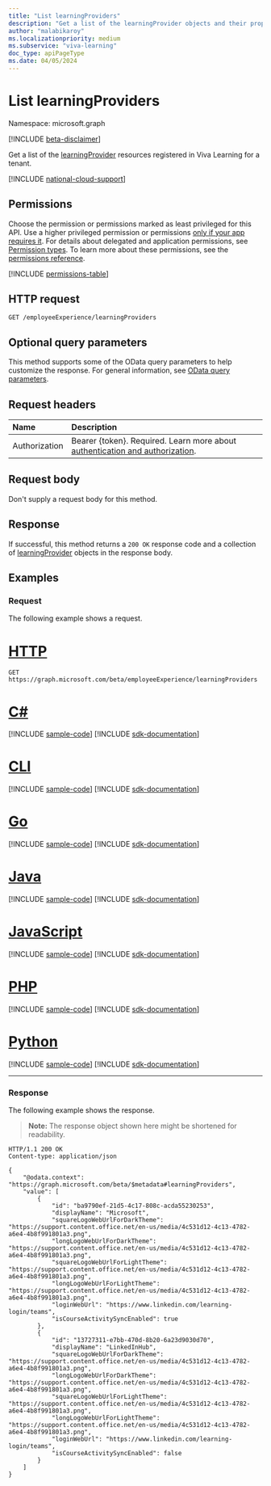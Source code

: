 ```yaml
---
title: "List learningProviders"
description: "Get a list of the learningProvider objects and their properties."
author: "malabikaroy"
ms.localizationpriority: medium
ms.subservice: "viva-learning"
doc_type: apiPageType
ms.date: 04/05/2024
---
```


# List learningProviders
Namespace: microsoft.graph

[!INCLUDE [beta-disclaimer](../../includes/beta-disclaimer.md)]

Get a list of the [learningProvider](../resources/learningprovider.md) resources registered in Viva Learning for a tenant.

[!INCLUDE [national-cloud-support](../../includes/global-only.md)]

## Permissions
Choose the permission or permissions marked as least privileged for this API. Use a higher privileged permission or permissions [only if your app requires it](/graph/permissions-overview#best-practices-for-using-microsoft-graph-permissions). For details about delegated and application permissions, see [Permission types](/graph/permissions-overview#permission-types). To learn more about these permissions, see the [permissions reference](/graph/permissions-reference).

<!-- { "blockType": "permissions", "name": "employeeexperience_list_learningproviders" } -->
[!INCLUDE [permissions-table](../includes/permissions/employeeexperience-list-learningproviders-permissions.md)]

## HTTP request

<!-- {
  "blockType": "ignored"
}
-->
``` http
GET /employeeExperience/learningProviders
```

## Optional query parameters
This method supports some of the OData query parameters to help customize the response. For general information, see [OData query parameters](/graph/query-parameters).

## Request headers
|Name|Description|
|:---|:---|
|Authorization|Bearer {token}. Required. Learn more about [authentication and authorization](/graph/auth/auth-concepts).|

## Request body
Don't supply a request body for this method.

## Response

If successful, this method returns a `200 OK` response code and a collection of [learningProvider](../resources/learningprovider.md) objects in the response body.

## Examples

### Request
The following example shows a request.

# [HTTP](#tab/http)
<!-- {
  "blockType": "request",
  "name": "list_learningprovider"
}
-->
``` http
GET https://graph.microsoft.com/beta/employeeExperience/learningProviders
```

# [C#](#tab/csharp)
[!INCLUDE [sample-code](../includes/snippets/csharp/list-learningprovider-csharp-snippets.md)]
[!INCLUDE [sdk-documentation](../includes/snippets/snippets-sdk-documentation-link.md)]

# [CLI](#tab/cli)
[!INCLUDE [sample-code](../includes/snippets/cli/list-learningprovider-cli-snippets.md)]
[!INCLUDE [sdk-documentation](../includes/snippets/snippets-sdk-documentation-link.md)]

# [Go](#tab/go)
[!INCLUDE [sample-code](../includes/snippets/go/list-learningprovider-go-snippets.md)]
[!INCLUDE [sdk-documentation](../includes/snippets/snippets-sdk-documentation-link.md)]

# [Java](#tab/java)
[!INCLUDE [sample-code](../includes/snippets/java/list-learningprovider-java-snippets.md)]
[!INCLUDE [sdk-documentation](../includes/snippets/snippets-sdk-documentation-link.md)]

# [JavaScript](#tab/javascript)
[!INCLUDE [sample-code](../includes/snippets/javascript/list-learningprovider-javascript-snippets.md)]
[!INCLUDE [sdk-documentation](../includes/snippets/snippets-sdk-documentation-link.md)]

# [PHP](#tab/php)
[!INCLUDE [sample-code](../includes/snippets/php/list-learningprovider-php-snippets.md)]
[!INCLUDE [sdk-documentation](../includes/snippets/snippets-sdk-documentation-link.md)]

# [Python](#tab/python)
[!INCLUDE [sample-code](../includes/snippets/python/list-learningprovider-python-snippets.md)]
[!INCLUDE [sdk-documentation](../includes/snippets/snippets-sdk-documentation-link.md)]

---

### Response
The following example shows the response.
>**Note:** The response object shown here might be shortened for readability.
<!-- {
  "blockType": "response",
  "truncated": true,
  "@odata.type": "microsoft.graph.learningProvider",
  "isCollection": true
}
-->
``` http
HTTP/1.1 200 OK
Content-type: application/json

{
    "@odata.context": "https://graph.microsoft.com/beta/$metadata#learningProviders",
    "value": [
        {
            "id": "ba9790ef-21d5-4c17-808c-acda55230253",
            "displayName": "Microsoft",
            "squareLogoWebUrlForDarkTheme": "https://support.content.office.net/en-us/media/4c531d12-4c13-4782-a6e4-4b8f991801a3.png",
            "longLogoWebUrlForDarkTheme": "https://support.content.office.net/en-us/media/4c531d12-4c13-4782-a6e4-4b8f991801a3.png",
            "squareLogoWebUrlForLightTheme": "https://support.content.office.net/en-us/media/4c531d12-4c13-4782-a6e4-4b8f991801a3.png",
            "longLogoWebUrlForLightTheme": "https://support.content.office.net/en-us/media/4c531d12-4c13-4782-a6e4-4b8f991801a3.png",
            "loginWebUrl": "https://www.linkedin.com/learning-login/teams",
            "isCourseActivitySyncEnabled": true
        },
        {
            "id": "13727311-e7bb-470d-8b20-6a23d9030d70",
            "displayName": "LinkedInHub",
            "squareLogoWebUrlForDarkTheme": "https://support.content.office.net/en-us/media/4c531d12-4c13-4782-a6e4-4b8f991801a3.png",
            "longLogoWebUrlForDarkTheme": "https://support.content.office.net/en-us/media/4c531d12-4c13-4782-a6e4-4b8f991801a3.png",
            "squareLogoWebUrlForLightTheme": "https://support.content.office.net/en-us/media/4c531d12-4c13-4782-a6e4-4b8f991801a3.png",
            "longLogoWebUrlForLightTheme": "https://support.content.office.net/en-us/media/4c531d12-4c13-4782-a6e4-4b8f991801a3.png",
            "loginWebUrl": "https://www.linkedin.com/learning-login/teams",
            "isCourseActivitySyncEnabled": false
        }
    ]
}
```

